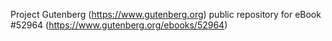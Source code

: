 Project Gutenberg (https://www.gutenberg.org) public repository for
eBook #52964 (https://www.gutenberg.org/ebooks/52964)
